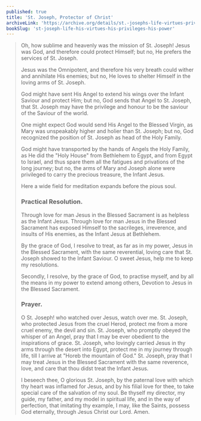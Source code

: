 ```yaml
---
published: true
title: 'St. Joseph, Protector of Christ'
archiveLink: 'https://archive.org/details/st.-josephs-life-virtues-privileges-power/page/286?view=theater'
bookSlug: 'st-joseph-life-his-virtues-his-privileges-his-power'
---
```


> Oh, how sublime and heavenly was the mission of St. Joseph! Jesus was God, and therefore could protect Himself; but no, He prefers the services of St. Joseph.
>
> Jesus was the Omnipotent, and therefore his very breath could wither and annihilate His enemies; but no, He loves to shelter Himself in the loving arms of St. Joseph.
>
> God might have sent His Angel to extend his wings over the Infant Saviour and protect Him; but no, God sends that Angel to St. Joseph, that St. Joseph may have the privilege and honour to be the saviour of the Saviour of the world.
>
> One might expect God would send His Angel to the Blessed Virgin, as Mary was unspeakably higher and holier than St. Joseph; but no, God recognized the position of St. Joseph as head of the Holy Family.
>
> God might have transported by the hands of Angels the Holy Family, as He did the "Holy House" from Bethlehem to Egypt, and from Egypt to Israel, and thus spare them all the fatigues and privations of the long journey; but no, the arms of Mary and Joseph alone were privileged to carry the precious treasure, the Infant Jesus.
>
> Here a wide field for meditation expands before the pious soul.
>
> ### Practical Resolution.
>
> Through love for man Jesus in the Blessed Sacrament is as helpless as the Infant Jesus. Through love for man Jesus in the Blessed Sacrament has exposed Himself to the sacrileges, irreverence, and insults of His enemies, as the Infant Jesus at Bethlehem.
>
> By the grace of God, I resolve to treat, as far as in my power, Jesus in the Blessed Sacrament, with the same reverential, loving care that St. Joseph showed to the Infant Saviour. O sweet Jesus, help me to keep my resolutions.
>
> Secondly, I resolve, by the grace of God, to practise myself, and by all the means in my power to extend among others, Devotion to Jesus in the Blessed Sacrament.
>
> ### Prayer.
>
> O St. Joseph! who watched over Jesus, watch over me. St. Joseph, who protected Jesus from the cruel Herod, protect me from a more cruel enemy, the devil and sin. St. Joseph, who promptly obeyed the whisper of an Angel, pray that I may be ever obedient to the inspirations of grace. St. Joseph, who lovingly carried Jesus in thy arms through the desert into Egypt, protect me in my journey through life, till I arrive at "Horeb the mountain of God." St. Joseph, pray that I may treat Jesus in the Blessed Sacrament with the same reverence, love, and care that thou didst treat the Infant Jesus.
>
> I beseech thee, O glorious St. Joseph, by the paternal love with which thy heart was inflamed for Jesus, and by his filial love for thee, to take special care of the salvation of my soul. Be thyself my director, my guide, my father, and my model in spiritual life, and in the way of perfection, that imitating thy example, I may, like the Saints, possess God eternally, through Jesus Christ our Lord. Amen.
